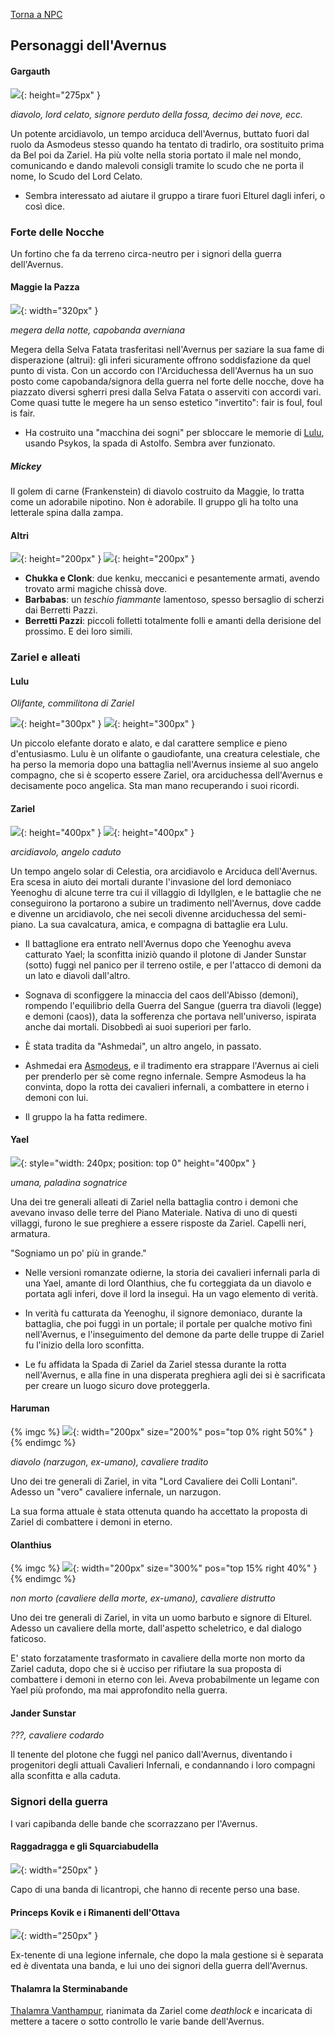 [Torna a NPC](../npc.md)

## Personaggi dell'Avernus

#### Gargauth

![](https://5e.tools/img/items/BGDIA/Shield%20of%20the%20Hidden%20Lord.jpg){: height="275px" }

*diavolo, lord celato, signore perduto della fossa, decimo dei nove, ecc.*

Un potente arcidiavolo, un tempo arciduca dell'Avernus, buttato fuori dal ruolo da Asmodeus stesso quando ha tentato di tradirlo, ora sostituito prima da Bel poi da Zariel. Ha più volte nella storia portato il male nel mondo, comunicando e dando malevoli consigli tramite lo scudo che ne porta il nome, lo Scudo del Lord Celato.

- Sembra interessato ad aiutare il gruppo a tirare fuori Elturel dagli inferi, o così dice.

### Forte delle Nocche

Un fortino che fa da terreno circa-neutro per i signori della guerra dell'Avernus.

#### Maggie la Pazza

![](https://5e.tools/img/adventure/BGDIA/052-vhatr-03-04.png){: width="320px" }

*megera della notte, capobanda averniana*

Megera della Selva Fatata trasferitasi nell'Avernus per saziare la sua fame di disperazione (altrui): gli inferi sicuramente offrono soddisfazione da quel punto di vista. Con un accordo con l'Arciduchessa dell'Avernus ha un suo posto come capobanda/signora della guerra nel forte delle nocche, dove ha piazzato diversi sgherri presi dalla Selva Fatata o asserviti con accordi vari. Come quasi tutte le megere ha un senso estetico "invertito": fair is foul, foul is fair.

- Ha costruito una "macchina dei sogni" per sbloccare le memorie di [Lulu](#lulu), usando Psykos, la spada di Astolfo. Sembra aver funzionato.

##### Mickey

Il golem di carne (Frankenstein) di diavolo costruito da Maggie, lo tratta come un adorabile nipotino. Non è adorabile. Il gruppo gli ha tolto una letterale spina dalla zampa.

#### Altri

![](https://5e.tools/img/adventure/BGDIA/053-p0ex0-03-05.png){: height="200px" } ![](https://5e.tools/img/adventure/BGDIA/054-yaoms-03-06.png){: height="200px" }

- **Chukka e Clonk**: due kenku, meccanici e pesantemente armati, avendo trovato armi magiche chissà dove.
- **Barbabas**: un *teschio fiammante* lamentoso, spesso bersaglio di scherzi dai Berretti Pazzi.
- **Berretti Pazzi**: piccoli folletti totalmente folli e amanti della derisione del prossimo. E dei loro simili.

### Zariel e alleati

#### Lulu

*Olifante, commilitona di Zariel*

![](https://5e.tools/img/adventure/BGDIA/167-0iruv-f-02-lulu.png){: height="300px" } ![](https://i.imgur.com/zuKCVeH.png){: height="300px" }

Un piccolo elefante dorato e alato, e dal carattere semplice e pieno d'entusiasmo. Lulu è un olifante o gaudiofante, una creatura celestiale, che ha perso la memoria dopo una battaglia nell'Avernus insieme al suo angelo compagno, che si è scoperto essere Zariel, ora arciduchessa dell'Avernus e decisamente poco angelica. Sta man mano recuperando i suoi ricordi.

#### Zariel

![](https://i.imgur.com/STYcZZj.png){: height="400px" } ![](https://i.imgur.com/RRuTsiN.png){: height="400px" }

*arcidiavolo, angelo caduto*

Un tempo angelo solar di Celestia, ora arcidiavolo e Arciduca dell'Avernus. Era scesa in aiuto dei mortali durante l'invasione del lord demoniaco Yeenoghu di alcune terre tra cui il villaggio di Idyllglen, e le battaglie che ne conseguirono la portarono a subire un tradimento nell'Avernus, dove cadde e divenne un arcidiavolo, che nei secoli divenne arciduchessa del semi-piano. La sua cavalcatura, amica, e compagna di battaglie era Lulu.

- Il battaglione era entrato nell'Avernus dopo che Yeenoghu aveva catturato Yael; la sconfitta iniziò quando il plotone di Jander Sunstar (sotto) fuggì nel panico per il terreno ostile, e per l'attacco di demoni da un lato e diavoli dall'altro.

- Sognava di sconfiggere la minaccia del caos dell'Abisso (demoni), rompendo l'equilibrio della Guerra del Sangue (guerra tra diavoli (legge) e demoni (caos)), data la sofferenza che portava nell'universo, ispirata anche dai mortali. Disobbedì ai suoi superiori per farlo.

- È stata tradita da "Ashmedai", un altro angelo, in passato.

- Ashmedai era [Asmodeus](/star/npc/evil#asmodeus), e il tradimento era strappare l'Avernus ai cieli per prenderlo per sè come regno infernale. Sempre Asmodeus la ha convinta, dopo la rotta dei cavalieri infernali, a combattere in eterno i demoni con lui.

- Il gruppo la ha fatta redimere.

#### Yael

![](https://i.pinimg.com/originals/d2/69/dd/d269ddec623629aa2f1ffc3905acc1a8.jpg){: style="width: 240px; position: top 0" height="400px" }

*umana, paladina sognatrice*

Una dei tre generali alleati di Zariel nella battaglia contro i demoni che avevano invaso delle terre del Piano Materiale. Nativa di uno di questi villaggi, furono le sue preghiere a essere risposte da Zariel. Capelli neri, armatura.

"Sogniamo un po' più in grande."

- Nelle versioni romanzate odierne, la storia dei cavalieri infernali parla di una Yael, amante di lord Olanthius, che fu corteggiata da un diavolo e portata agli inferi, dove il lord la inseguì. Ha un vago elemento di verità.

- In verità fu catturata da Yeenoghu, il signore demoniaco, durante la battaglia, che poi fuggì in un portale; il portale per qualche motivo finì nell'Avernus, e l'inseguimento del demone da parte delle truppe di Zariel fu l'inizio della loro sconfitta.

- Le fu affidata la Spada di Zariel da Zariel stessa durante la rotta nell'Avernus, e alla fine in una disperata preghiera agli dei si è sacrificata per creare un luogo sicuro dove proteggerla.

#### Haruman

{% imgc %}
![](https://5e.tools/img/adventure/BGDIA/061-xw7mq-03-13.png){: width="200px" size="200%" pos="top 0% right 50%" }
{% endimgc %}

*diavolo (narzugon, ex-umano), cavaliere tradito*

Uno dei tre generali di Zariel, in vita "Lord Cavaliere dei Colli Lontani". Adesso un "vero" cavaliere infernale, un narzugon.

La sua forma attuale è stata ottenuta quando ha accettato la proposta di Zariel di combattere i demoni in eterno.

#### Olanthius

{% imgc %}
![](https://i.imgur.com/XDsM6oV.jpg){: width="200px" size="300%" pos="top 15% right 40%" }
{% endimgc %}

*non morto (cavaliere della morte, ex-umano), cavaliere distrutto*

Uno dei tre generali di Zariel, in vita un uomo barbuto e signore di Elturel. Adesso un cavaliere della morte, dall'aspetto scheletrico, e dal dialogo faticoso.

E' stato forzatamente trasformato in cavaliere della morte non morto da Zariel caduta, dopo che si è ucciso per rifiutare la sua proposta di combattere i demoni in eterno con lei. Aveva probabilmente un legame con Yael più profondo, ma mai approfondito nella guerra.

#### Jander Sunstar

*???, cavaliere codardo*

Il tenente del plotone che fuggì nel panico dall'Avernus, diventando i progenitori degli attuali Cavalieri Infernali, e condannando i loro compagni alla sconfitta e alla caduta.

### Signori della guerra

I vari capibanda delle bande che scorrazzano per l'Avernus.

#### Raggadragga e gli Squarciabudella

![](https://5e.tools/img/adventure/BGDIA/055-1ivlr-03-07.png){: width="250px" }

Capo di una banda di licantropi, che hanno di recente perso una base.

#### Princeps Kovik e i Rimanenti dell'Ottava

![](https://5e.tools/img/adventure/BGDIA/059-kyqim-03-11.png){: width="250px" }

Ex-tenente di una legione infernale, che dopo la mala gestione si è separata ed è diventata una banda, e lui uno dei signori della guerra dell'Avernus.

#### Thalamra la Sterminabande

[Thalamra Vanthampur](/star/npc/evil#thalamra-vanthampur), rianimata da Zariel come *deathlock* e incaricata di mettere a tacere o sotto controllo le varie bande dell'Avernus.